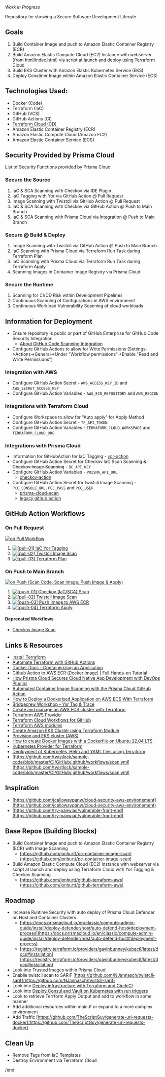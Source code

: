 *Work in Progress*

Repository for showing a Secure Software Development Lifecyle

## Goals
1. Build Container Image and push to Amazon Elastic Container Registry (ECR)
1. Build Amazon Elastic Compute Cloud (EC2) Instance with webserver (from [html/index.html](https://github.com/jonhurtt/secure-sdlc/blob/main/html/index.html)) via script at launch and deploy using Terraform Cloud
1. Build EKS Cluster with Amazon Elastic Kubernetes Service (EKS)
1. Deploy Conatiner Image within Amazon Elastic Container Service (ECS)

## Technologies Used:
- Docker (Code)
- Terraform (IaC)
- GitHub (VCS)
- GitHub Actions (CI)
- [Terraform Cloud (CD)](https://app.terraform.io/)
- Amazon Elastic Container Registry (ECR)
- Amazon Elastic Compute Cloud (Amazon EC2)
- Amazon Elastic Container Service (ECS)

## Security Provided by Prisma Cloud
List of Security Functions provided by Prisma Cloud
### Secure the Source
1. IaC & SCA Scanning with Checkov via IDE Plugin
1. IaC Tagging with Yor via GitHub Action @ Pull Request 
1. Image Scanning with Twistcli via GitHub Action @ Pull Request
1. IaC & SCA Scanning with Checkov via GitHub Action @ Push to Main Branch
1. IaC & SCA Scanning with Prisma Cloud via Integration @ Push to Main Branch

### Secure @ Build & Deploy
1. Image Scanning with Twistcli via GitHub Action @ Push to Main Branch
1. IaC Scanning with Prisma Cloud via Terraform Run Task during Terraform Plan
1. IaC Scanning with Prisma Cloud via Terraform Run Task during Terraform Apply
1. Scanning Images in Container Image Registry via Prisma Cloud

### Secure the Runtime
1. Scanning for CI/CD Risk within Development Pipelines
1. Continuous Scanning of Configurations in AWS environment
1. Continuous Workload Vulnerability Scanning of cloud workloads

## Information for Deployment
- Ensure repository is public or part of GitHub Enterprise for GitHub Code Security Integration 
    - [About GitHub Code Scanning Integration](https://docs.github.com/en/code-security/code-scanning/introduction-to-code-scanning/about-code-scanning)
- Configure GitHub Actions to allow for Write Permissions (Settings->Actions->General->Under "Workflow permissions"->Enable "Read and Write Permissions")

### Integration with AWS
- Configure GitHub Action Secret - `AWS_ACCESS_KEY_ID` and `AWS_SECRET_ACCESS_KEY`
- Configure GitHub Action Variables - `AWS_ECR_REPOSITORY` and `AWS_REGION`

### Integrations with Terraform Cloud
- Configure Workspace to allow for "Auto apply" for Apply Method
- Configure GitHub Action Secret - `TF_API_TOKEN`
- Configure GitHub Action Variables - `TERRAFORM_CLOUD_WORKSPACE` and `TERRAFORM_CLOUD_ORG`

### Integrations with Prisma Cloud
- Information for GitHubAction for IaC Tagging - [yor-action](https://github.com/bridgecrewio/yor-action)
- Configure GitHub Action Secret for Checkov IaC Scan Scanning ~~& Checkov Image Scanning~~ - `BC_API_KEY`
- Configure GitHub Action Variables - `PRISMA_API_URL`
    - [checkov-action](https://github.com/bridgecrewio/checkov-action)
- Configure GitHub Action Secret for twistcli Image Scanning - `PCC_CONSOLE_URL`, `PCC_PASS` and `PCC_USER`
    - [prisma-cloud-scan](https://github.com/PaloAltoNetworks/prisma-cloud-scan)
    - [legacy github action](https://github.com/twistlock/sample-code/tree/master/CI/GitHub)

## GitHub Action Workflows
### On Pull Request
[![on Pull Workflow](https://github.com/jonhurtt/secure-sdlc/actions/workflows/_on_pull_workflow.yml/badge.svg)](https://github.com/jonhurtt/secure-sdlc/actions/workflows/_on_pull_workflow.yml)

1. [![[pull-01] IaC Yor Tagging](https://github.com/jonhurtt/secure-sdlc/actions/workflows/yor_tagging.yml/badge.svg)](https://github.com/jonhurtt/secure-sdlc/actions/workflows/yor_tagging.yml)
1. [![[pull-02] Twistcli Image Scan](https://github.com/jonhurtt/secure-sdlc/actions/workflows/twistcli_image_scan.yml/badge.svg)](https://github.com/jonhurtt/secure-sdlc/actions/workflows/twistcli_image_scan.yml)
1. [![[pull-03] Terraform Plan](https://github.com/jonhurtt/secure-sdlc/actions/workflows/terraform_plan.yml/badge.svg)](https://github.com/jonhurtt/secure-sdlc/actions/workflows/terraform_plan.yml)

### On Push to Main Branch
[![on Push (Scan Code, Scan Image, Push Image & Apply)](https://github.com/jonhurtt/secure-sdlc/actions/workflows/_on_push_workflow.yml/badge.svg)](https://github.com/jonhurtt/secure-sdlc/actions/workflows/_on_push_workflow.yml)

1. [![[push-01] Checkov (IaC/SCA) Scan](https://github.com/jonhurtt/secure-sdlc/actions/workflows/checkov_iac_sca_scan.yml/badge.svg)](https://github.com/jonhurtt/secure-sdlc/actions/workflows/checkov_iac_sca_scan.yml)
1. [![[pull-02] Twistcli Image Scan](https://github.com/jonhurtt/secure-sdlc/actions/workflows/twistcli_image_scan.yml/badge.svg)](https://github.com/jonhurtt/secure-sdlc/actions/workflows/twistcli_image_scan.yml)
1. [![[push-03] Push Image to AWS ECR](https://github.com/jonhurtt/secure-sdlc/actions/workflows/push_image_to_aws_ecr.yml/badge.svg)](https://github.com/jonhurtt/secure-sdlc/actions/workflows/push_image_to_aws_ecr.yml)
1. [![[push-04] Terraform Apply](https://github.com/jonhurtt/secure-sdlc/actions/workflows/terraform_apply.yml/badge.svg)](https://github.com/jonhurtt/secure-sdlc/actions/workflows/terraform_apply.yml)

#### Deprecated Workflows
- [Checkov Image Scan](https://github.com/jonhurtt/secure-sdlc/blob/main/_deprecated_workflows/checkov_image_scan.yml)


## Links & Resources
- [Install Terraform](https://developer.hashicorp.com/terraform/downloads)
- [Automate Terraform with GitHub Actions](https://developer.hashicorp.com/terraform/tutorials/automation/github-actions)
- [Docker Docs - Containerizing an Application ](https://docs.docker.com/get-started/)
- [Github Action to AWS ECR (Docker Image) | Full Hands-on Tutorial](https://www.youtube.com/watch?v=yv8-Si5AB3U)
- [How Prisma Cloud Secures Cloud Native App Development with DevOps Plugins](https://www.paloaltonetworks.com/blog/prisma-cloud/cloud-devops-plugins)
- [Automated Container Image Scanning with the Prisma Cloud GitHub Action](https://www.paloaltonetworks.com/blog/prisma-cloud/github-action-container-image-scanning/)
- [How to Deploy a Dockerised Application on AWS ECS With Terraform](https://medium.com/avmconsulting-blog/how-to-deploy-a-dockerised-node-js-application-on-aws-ecs-with-terraform-3e6bceb48785)
- [Bridgecrew Workshop - Yor Tag & Trace ](https://workshop.bridgecrew.io/terraform/40_module_two/2002_yor_github_action.html)
- [Create and manage an AWS ECS cluster with Terraform](https://www.architect.io/blog/2021-03-30/create-and-manage-an-aws-ecs-cluster-with-terraform/)
- [Terraform AWS Provider](https://registry.terraform.io/providers/hashicorp/aws/latest/docs)
- [Terraform Cloud Workflows for GitHub](https://github.com/hashicorp/tfc-workflows-github)
- [Terraform AWS modules](https://github.com/terraform-aws-modules)
- [Create Amazon EKS Cluster using Terraform Module](https://dev.to/aws-builders/create-amazon-eks-cluster-using-terraform-module-27p5)
- [Provision and EKS cluster (AWS)](https://developer.hashicorp.com/terraform/tutorials/kubernetes/eks)
- [How to create Docker Images with a Dockerfile on Ubuntu 22.04 LTS](https://www.howtoforge.com/tutorial/how-to-create-docker-images-with-dockerfile/)
- [Kubernetes Provider for Terraform](https://github.com/hashicorp/terraform-provider-kubernetes)
- [Deployment of Kubernetes, Helm and YAML files using Terraform](https://msandbu.org/deployment-of-kubernetes-helm-and-yaml-files-using-terraform/)
- [https://github.com/twistlock/sample-code/blob/master/CI/GitHub/.github/workflows/scan.yml](https://github.com/twistlock/sample-code/blob/master/CI/GitHub/.github/workflows/scan.yml)

## Inspiration
- [https://github.com/jcallowaypanw/cloud-security-aws-environement](https://github.com/jcallowaypanw/cloud-security-aws-environement)
- [https://github.com/try-panwiac/vulnerable-front-end](https://github.com/try-panwiac/vulnerable-front-end)

## Base Repos (Building Blocks)
- Build Container Image and push to Amazon Elastic Container Registry (ECR) with Image Scanning
    - [https://github.com/jonhurtt/pc-container-image-scan](https://github.com/jonhurtt/pc-container-image-scan)
- Build Amazon Elastic Compute Cloud (EC2) Instance with webserver via script at launch and deploy using Terraform Cloud with Yor Tagging & Checkov Scanning
    - [https://github.com/jonhurtt/github-terraform-aws](https://github.com/jonhurtt/github-terraform-aws)

## Roadmap
- Increase Runtime Security with auto deploy of Prisma Cloud Defender on Host and Container Clusters
    - [https://docs.prismacloud.io/en/classic/compute-admin-guide/install/deploy-defender/host/auto-defend-host#deployment-process](https://docs.prismacloud.io/en/classic/compute-admin-guide/install/deploy-defender/host/auto-defend-host#deployment-process)
    - [https://registry.terraform.io/providers/gavinbunney/kubectl/latest/docs#installation](https://registry.terraform.io/providers/gavinbunney/kubectl/latest/docs#installation)
- Look into Trusted Images within Prisma Cloud
- Enablie twistcli scan to SARIF [https://github.com/NJannasch/twistcli-sarif](https://github.com/NJannasch/twistcli-sarif)
- Look into [Deploy infrastructure with Terraform and CircleCI](https://developer.hashicorp.com/terraform/tutorials/automation/circle-ci)
- Look into [Deploy Consul and Vault on Kubernetes with run triggers](https://developer.hashicorp.com/terraform/tutorials/automation/kubernetes-consul-vault-pipeline)
- Look to retrieve Terrform Apply Output and add to workflow in some manner
- Add additional resources within main.tf or expand to a more complex environment
- Add Traffic [https://github.com/TheScriptGuy/generate-url-requests-docker](https://github.com/TheScriptGuy/generate-url-requests-docker)

## Clean Up
- Remove Tags from IaC Templates
- Destroy Environment via Terraform Cloud

/end